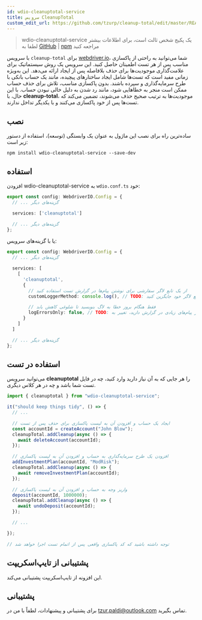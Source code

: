 ```yaml
---
id: wdio-cleanuptotal-service
title: سرویس CleanupTotal
custom_edit_url: https://github.com/tzurp/cleanup-total/edit/master/README.md
---
```



> wdio-cleanuptotal-service یک پکیج شخص ثالث است، برای اطلاعات بیشتر لطفا به [GitHub](https://github.com/tzurp/cleanup-total) | [npm](https://www.npmjs.com/package/wdio-cleanuptotal-service) مراجعه کنید

با سرویس `cleanup-total` برای [webdriver.io](https://webdriver.io/)، شما می‌توانید به راحتی از پاکسازی مناسب پس از هر تست اطمینان حاصل کنید. این سرویس یک روش سیستماتیک برای علامت‌گذاری موجودیت‌ها برای حذف بلافاصله پس از ایجاد ارائه می‌دهد. این به‌ویژه زمانی مفید است که تست‌ها شامل ایجاد ساختارهای پیچیده، مانند یک حساب بانکی با طرح سرمایه‌گذاری و سپرده باشند. بدون پاکسازی مناسب، تلاش برای حذف حساب ممکن است منجر به خطاهایی شود، مانند رد شدن به دلیل خالی نبودن حساب. با این حال، با __cleanup-total__، موجودیت‌ها به ترتیب صحیح حذف می‌شوند، تضمین می‌کند که تست‌ها پس از خود پاکسازی می‌کنند و با یکدیگر تداخل ندارند.

## نصب
ساده‌ترین راه برای نصب این ماژول به عنوان یک وابستگی (توسعه)، استفاده از دستور زیر است:

```
npm install wdio-cleanuptotal-service --save-dev
```

## استفاده

افزودن wdio-cleanuptotal-service به `wdio.conf.ts` خود:

```typescript
export const config: WebdriverIO.Config = {
  // ... گزینه‌های دیگر

  services: ['cleanuptotal']

  // ... گزینه‌های دیگر
};
```

یا با گزینه‌های سرویس:

```typescript
export const config: WebdriverIO.Config = {
  // ... گزینه‌های دیگر

  services: [
    [
      'cleanuptotal',
      {
        // از یک تابع لاگر سفارشی برای نوشتن پیام‌ها در گزارش تست استفاده کنید
        customLoggerMethod: console.log(), // TODO: در صورت نیاز با تابع لاگر خود جایگزین کنید

        // فقط هنگام بروز خطا به لاگ بنویسید تا شلوغی کاهش یابد
        logErrorsOnly: false, // TODO: اگر پیام‌های زیادی در گزارش دارید، تغییر به 'true' را در نظر بگیرید
      }
    ]
  ]

  // ... گزینه‌های دیگر
};
```

## استفاده در تست

می‌توانید سرویس __cleanuptotal__ را هر جایی که به آن نیاز دارید وارد کنید، چه در فایل تست شما باشد و چه در هر کلاس دیگری.

```typescript
import { cleanuptotal } from "wdio-cleanuptotal-service";

it("should keep things tidy", () => {
  // ...

  // ایجاد یک حساب و افزودن آن به لیست پاکسازی برای حذف پس از تست
  const accountId = createAccount("John Blow");
  cleanupTotal.addCleanup(async () => {
    await deleteAccount(accountId);
  });

  // افزودن یک طرح سرمایه‌گذاری به حساب و افزودن آن به لیست پاکسازی
  addInvestmentPlan(accountId, "ModRisk");
  cleanupTotal.addCleanup(async () => {
    await removeInvestmentPlan(accountId);
  });

  // واریز وجه به حساب و افزودن آن به لیست پاکسازی
  deposit(accountId, 1000000);
  cleanupTotal.addCleanup(async () => {
    await undoDeposit(accountId);
  });

  // ...

});

// توجه داشته باشید که کد پاکسازی واقعی پس از اتمام تست اجرا خواهد شد
```

## پشتیبانی از تایپ‌اسکریپت

این افزونه از تایپ‌اسکریپت پشتیبانی می‌کند.

## پشتیبانی

برای پشتیبانی و پیشنهادات، لطفاً با من در [tzur.paldi@outlook.com](https://github.com/tzurp/cleanup-total/blob/master/mailto:tzur.paldi@outlook.com) تماس بگیرید.
